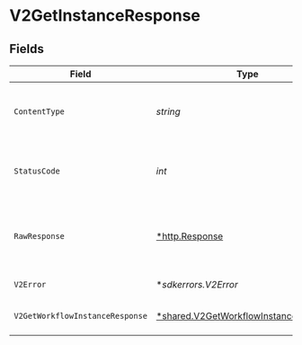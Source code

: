 # V2GetInstanceResponse


## Fields

| Field                                                                                                | Type                                                                                                 | Required                                                                                             | Description                                                                                          |
| ---------------------------------------------------------------------------------------------------- | ---------------------------------------------------------------------------------------------------- | ---------------------------------------------------------------------------------------------------- | ---------------------------------------------------------------------------------------------------- |
| `ContentType`                                                                                        | *string*                                                                                             | :heavy_check_mark:                                                                                   | HTTP response content type for this operation                                                        |
| `StatusCode`                                                                                         | *int*                                                                                                | :heavy_check_mark:                                                                                   | HTTP response status code for this operation                                                         |
| `RawResponse`                                                                                        | [*http.Response](https://pkg.go.dev/net/http#Response)                                               | :heavy_check_mark:                                                                                   | Raw HTTP response; suitable for custom response parsing                                              |
| `V2Error`                                                                                            | **sdkerrors.V2Error*                                                                                 | :heavy_minus_sign:                                                                                   | General error                                                                                        |
| `V2GetWorkflowInstanceResponse`                                                                      | [*shared.V2GetWorkflowInstanceResponse](../../../pkg/models/shared/v2getworkflowinstanceresponse.md) | :heavy_minus_sign:                                                                                   | The workflow instance                                                                                |